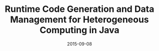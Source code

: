 ---
title: "Runtime Code Generation and Data Management for Heterogeneous Computing in Java"
collection: publications
date: 2015-09-08
authors: "Juan José Fumero, Toomas Remmelg, Michel Steuwer, and Christophe Dubach"
venue: "2015 International Conference on Principles and Practices of Programming on The Java Platform (PPPJ)"
venue-url: "http://pppj2015.cs.fit.edu"
proceedings: "Proceedings of the Principles and Practices of Programming on The Java Platform, PPPJ 2015, Melbourne, FL, USA, September 8-11, 2015"
paperurl: '/files/publications/2015/PPPJ-2015.pdf'
dblp: 'conf/pppj/FumeroRSD15'
doi: '2807426.2807428'
google-scholar-url: "https://scholar.google.co.uk/citations?view_op=view_citation&hl=en&user=XdXJRZEAAAAJ&cstart=20&citation_for_view=XdXJRZEAAAAJ:Se3iqnhoufwC"
projects: ['Marawacc']
---